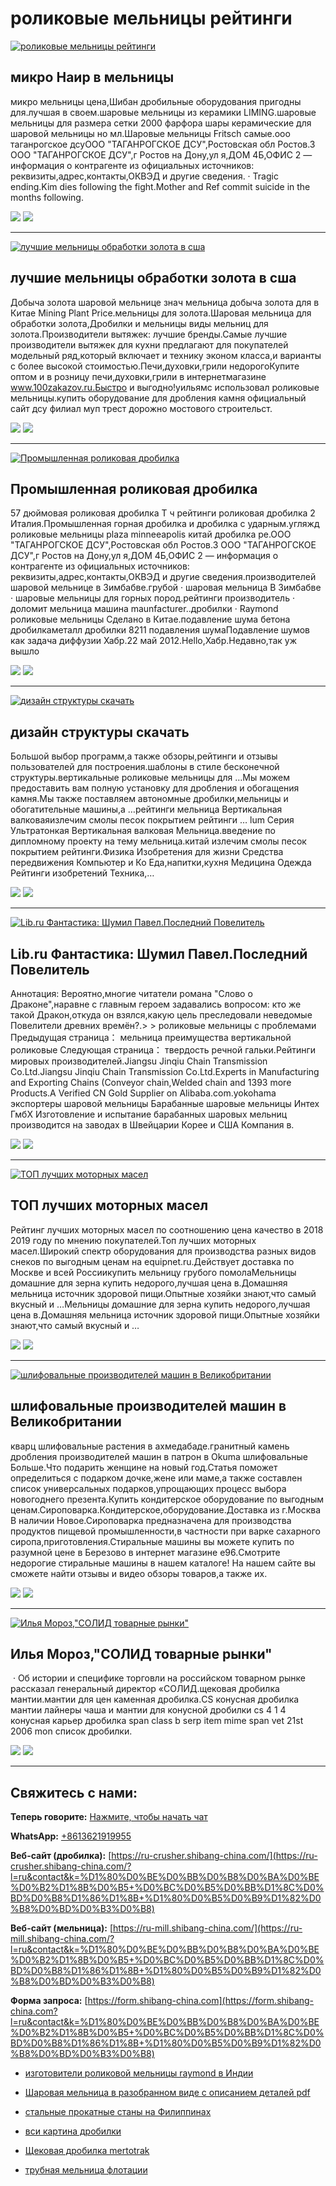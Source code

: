 # роликовые мельницы рейтинги

<a href="https://swt.shibang-china.com/?l=ru&img&k=%D1%80%D0%BE%D0%BB%D0%B8%D0%BA%D0%BE%D0%B2%D1%8B%D0%B5+%D0%BC%D0%B5%D0%BB%D1%8C%D0%BD%D0%B8%D1%86%D1%8B+%D1%80%D0%B5%D0%B9%D1%82%D0%B8%D0%BD%D0%B3%D0%B8" target="_blank">![роликовые мельницы рейтинги](http://static.shibang-china.com/all-800x300/1162.jpg)</a>

## микро Наир в мельницы
микро мельницы цена,Шибан дробильные оборудования пригодны для.лучшая в своем.шаровые мельницы из керамики LIMING.шаровые мельницы для размера сетки 2000 фарфора шары керамические для шаровой мельницы но мл.Шаровые мельницы Fritsch самые.ооо таганрогское дсуООО &quot;ТАГАНРОГСКОЕ ДСУ&quot;,Ростовская обл Ростов.3 ООО &quot;ТАГАНРОГСКОЕ ДСУ&quot;,г Ростов на Дону,ул я,ДОМ 4Б,ОФИС 2 — информация о контрагенте из официальных источников: реквизиты,адрес,контакты,ОКВЭД и другие сведения.&nbsp;&#0183;&#32;Tragic ending.Kim dies following the fight.Mother and Ref commit suicide in the months following.


<a href="https://whatsapp.shibangsoft.com/WhatsApp.php" target="_blank" title="WhatsApp">![](http://static.shibang-china.com/icon/whatsapp.png)</a> <a href="https://swt.shibang-china.com/?l=ru&icon&k=%D1%80%D0%BE%D0%BB%D0%B8%D0%BA%D0%BE%D0%B2%D1%8B%D0%B5+%D0%BC%D0%B5%D0%BB%D1%8C%D0%BD%D0%B8%D1%86%D1%8B+%D1%80%D0%B5%D0%B9%D1%82%D0%B8%D0%BD%D0%B3%D0%B8" target="_blank">![](http://static.shibang-china.com/icon/chat-ru.png)</a>

---

<a href="https://swt.shibang-china.com/?l=ru&img&k=%D1%80%D0%BE%D0%BB%D0%B8%D0%BA%D0%BE%D0%B2%D1%8B%D0%B5+%D0%BC%D0%B5%D0%BB%D1%8C%D0%BD%D0%B8%D1%86%D1%8B+%D1%80%D0%B5%D0%B9%D1%82%D0%B8%D0%BD%D0%B3%D0%B8" target="_blank">![лучшие мельницы обработки золота в сша](http://static.shibang-china.com/all-800x300/725.jpg)</a>

## лучшие мельницы обработки золота в сша
Добыча золота шаровой мельнице знач мельница добыча золота для в Китае Mining Plant Price.мельницы для золота.Шаровая мельница для обработки золота,Дробилки и мельницы виды мельниц для золота.Производители вытяжек: лучшие бренды.Самые лучшие производители вытяжек для кухни предлагают для покупателей модельный ряд,который включает и технику эконом класса,и варианты с более высокой стоимостью.Печи,духовки,грили недорогоКупите оптом и в розницу печи,духовки,грили в интернетмагазине www.100zakazov.ru.Быстро и выгодно!уильямс использовал роликовые мельницы.купить оборудование для дробления камня официальный сайт дсу филиал муп трест дорожно мостового строительст.


<a href="https://whatsapp.shibangsoft.com/WhatsApp.php" target="_blank" title="WhatsApp">![](http://static.shibang-china.com/icon/whatsapp.png)</a> <a href="https://swt.shibang-china.com/?l=ru&icon&k=%D1%80%D0%BE%D0%BB%D0%B8%D0%BA%D0%BE%D0%B2%D1%8B%D0%B5+%D0%BC%D0%B5%D0%BB%D1%8C%D0%BD%D0%B8%D1%86%D1%8B+%D1%80%D0%B5%D0%B9%D1%82%D0%B8%D0%BD%D0%B3%D0%B8" target="_blank">![](http://static.shibang-china.com/icon/chat-ru.png)</a>

---

<a href="https://swt.shibang-china.com/?l=ru&img&k=%D1%80%D0%BE%D0%BB%D0%B8%D0%BA%D0%BE%D0%B2%D1%8B%D0%B5+%D0%BC%D0%B5%D0%BB%D1%8C%D0%BD%D0%B8%D1%86%D1%8B+%D1%80%D0%B5%D0%B9%D1%82%D0%B8%D0%BD%D0%B3%D0%B8" target="_blank">![Промышленная роликовая дробилка](http://static.shibang-china.com/all-800x300/501.jpg)</a>

## Промышленная роликовая дробилка
57 дюймовая роликовая дробилка Т ч рейтинги роликовая дробилка 2 Италия.Промышленная горная дробилка и дробилка с ударным.угляжд роликовые мельницы plaza minneeapolis китай дробилка ре.ООО &quot;ТАГАНРОГСКОЕ ДСУ&quot;,Ростовская обл Ростов.3 ООО &quot;ТАГАНРОГСКОЕ ДСУ&quot;,г Ростов на Дону,ул я,ДОМ 4Б,ОФИС 2 — информация о контрагенте из официальных источников: реквизиты,адрес,контакты,ОКВЭД и другие сведения.производителей шаровой мельнице в Зимбабве.грубой &#183; шаровая мельница В Зимбабве &#183; шаровые мельницы для горных пород.рейтинги производитель &#183; доломит мельница машина maunfacturer..дробилки &#183; Raymond роликовые мельницы Сделано в Китае.подавление шума бетона дробилкаметалл дробилки 8211 подавления шумаПодавление шумов как задача диффузии Хабр.22 май 2012.Hello,Хабр.Недавно,так уж вышло


<a href="https://whatsapp.shibangsoft.com/WhatsApp.php" target="_blank" title="WhatsApp">![](http://static.shibang-china.com/icon/whatsapp.png)</a> <a href="https://swt.shibang-china.com/?l=ru&icon&k=%D1%80%D0%BE%D0%BB%D0%B8%D0%BA%D0%BE%D0%B2%D1%8B%D0%B5+%D0%BC%D0%B5%D0%BB%D1%8C%D0%BD%D0%B8%D1%86%D1%8B+%D1%80%D0%B5%D0%B9%D1%82%D0%B8%D0%BD%D0%B3%D0%B8" target="_blank">![](http://static.shibang-china.com/icon/chat-ru.png)</a>

---

<a href="https://swt.shibang-china.com/?l=ru&img&k=%D1%80%D0%BE%D0%BB%D0%B8%D0%BA%D0%BE%D0%B2%D1%8B%D0%B5+%D0%BC%D0%B5%D0%BB%D1%8C%D0%BD%D0%B8%D1%86%D1%8B+%D1%80%D0%B5%D0%B9%D1%82%D0%B8%D0%BD%D0%B3%D0%B8" target="_blank">![дизайн структуры скачать](http://static.shibang-china.com/all-800x300/26.jpg)</a>

## дизайн структуры скачать
Большой выбор программ,а также обзоры,рейтинги и отзывы пользователей для построения.шаблоны в стиле бесконечной структуры.вертикальные роликовые мельницы для …Мы можем предоставить вам полную установку для дробления и обогащения камня.Мы также поставляем автономные дробилки,мельницы и обогатительные машины,а …рейтинги мельница Вертикальная валковаяизлечим смолы песок покрытием рейтинги … lum Серия Ультратонкая Вертикальная валковая Мельница.введение по дипломному проекту на тему мельница.китай излечим смолы песок покрытием рейтинги.Физика Изобретения для жизни Средства передвижения Компьютер и Ко Еда,напитки,кухня Медицина Одежда Рейтинги изобретений Техника,…


<a href="https://whatsapp.shibangsoft.com/WhatsApp.php" target="_blank" title="WhatsApp">![](http://static.shibang-china.com/icon/whatsapp.png)</a> <a href="https://swt.shibang-china.com/?l=ru&icon&k=%D1%80%D0%BE%D0%BB%D0%B8%D0%BA%D0%BE%D0%B2%D1%8B%D0%B5+%D0%BC%D0%B5%D0%BB%D1%8C%D0%BD%D0%B8%D1%86%D1%8B+%D1%80%D0%B5%D0%B9%D1%82%D0%B8%D0%BD%D0%B3%D0%B8" target="_blank">![](http://static.shibang-china.com/icon/chat-ru.png)</a>

---

<a href="https://swt.shibang-china.com/?l=ru&img&k=%D1%80%D0%BE%D0%BB%D0%B8%D0%BA%D0%BE%D0%B2%D1%8B%D0%B5+%D0%BC%D0%B5%D0%BB%D1%8C%D0%BD%D0%B8%D1%86%D1%8B+%D1%80%D0%B5%D0%B9%D1%82%D0%B8%D0%BD%D0%B3%D0%B8" target="_blank">![Lib.ru Фантастика: Шумил Павел.Последний Повелитель](http://static.shibang-china.com/all-800x300/1138.jpg)</a>

## Lib.ru Фантастика: Шумил Павел.Последний Повелитель
Аннотация: Вероятно,многие читатели романа &quot;Слово о Драконе&quot;,наравне с главным героем задавались вопросом: кто же такой Дракон,откуда он взялся,какую цель преследовали неведомые Повелители древних времён?.&gt; &gt; роликовые мельницы с проблемами Предыдущая страница： мельница преимущества вертикальной роликовые Следующая страница： твердость речной гальки.Рейтинги мировых производителей.Jiangsu Jinqiu Chain Transmission Co.Ltd.Jiangsu Jinqiu Chain Transmission Co.Ltd.Experts in Manufacturing and Exporting Chains (Conveyor chain,Welded chain and 1393 more Products.A Verified CN Gold Supplier on Alibaba.com.yokohama экспортеры шаровой мельницы Барабанные шаровые мельницы Интех ГмбХ Изготовление и испытание барабанных шаровых мельниц производится на заводах в Швейцарии Корее и США Компания в.


<a href="https://whatsapp.shibangsoft.com/WhatsApp.php" target="_blank" title="WhatsApp">![](http://static.shibang-china.com/icon/whatsapp.png)</a> <a href="https://swt.shibang-china.com/?l=ru&icon&k=%D1%80%D0%BE%D0%BB%D0%B8%D0%BA%D0%BE%D0%B2%D1%8B%D0%B5+%D0%BC%D0%B5%D0%BB%D1%8C%D0%BD%D0%B8%D1%86%D1%8B+%D1%80%D0%B5%D0%B9%D1%82%D0%B8%D0%BD%D0%B3%D0%B8" target="_blank">![](http://static.shibang-china.com/icon/chat-ru.png)</a>

---

<a href="https://swt.shibang-china.com/?l=ru&img&k=%D1%80%D0%BE%D0%BB%D0%B8%D0%BA%D0%BE%D0%B2%D1%8B%D0%B5+%D0%BC%D0%B5%D0%BB%D1%8C%D0%BD%D0%B8%D1%86%D1%8B+%D1%80%D0%B5%D0%B9%D1%82%D0%B8%D0%BD%D0%B3%D0%B8" target="_blank">![ТОП лучших моторных масел](http://static.shibang-china.com/all-800x300/948.jpg)</a>

## ТОП лучших моторных масел
Рейтинг лучших моторных масел по соотношению цена качество в 2018 2019 году по мнению покупателей.Топ лучших моторных масел.Широкий спектр оборудования для производства разных видов снеков по выгодным ценам на equipnet.ru.Действует доставка по Москве и всей Россиикупить мельницу грубого помолаМельницы домашние для зерна купить недорого,лучшая цена в.Домашняя мельница источник здоровой пищи.Опытные хозяйки знают,что самый вкусный и …Мельницы домашние для зерна купить недорого,лучшая цена в.Домашняя мельница источник здоровой пищи.Опытные хозяйки знают,что самый вкусный и …


<a href="https://whatsapp.shibangsoft.com/WhatsApp.php" target="_blank" title="WhatsApp">![](http://static.shibang-china.com/icon/whatsapp.png)</a> <a href="https://swt.shibang-china.com/?l=ru&icon&k=%D1%80%D0%BE%D0%BB%D0%B8%D0%BA%D0%BE%D0%B2%D1%8B%D0%B5+%D0%BC%D0%B5%D0%BB%D1%8C%D0%BD%D0%B8%D1%86%D1%8B+%D1%80%D0%B5%D0%B9%D1%82%D0%B8%D0%BD%D0%B3%D0%B8" target="_blank">![](http://static.shibang-china.com/icon/chat-ru.png)</a>

---

<a href="https://swt.shibang-china.com/?l=ru&img&k=%D1%80%D0%BE%D0%BB%D0%B8%D0%BA%D0%BE%D0%B2%D1%8B%D0%B5+%D0%BC%D0%B5%D0%BB%D1%8C%D0%BD%D0%B8%D1%86%D1%8B+%D1%80%D0%B5%D0%B9%D1%82%D0%B8%D0%BD%D0%B3%D0%B8" target="_blank">![шлифовальные производителей машин в Великобритании](http://static.shibang-china.com/all-800x300/1460.jpg)</a>

## шлифовальные производителей машин в Великобритании
кварц шлифовальные растения в ахмедабаде.гранитный камень дробления производителей машин в патрон в Okuma шлифовальные Больше.Что подарить женщине на новый год.Статья поможет определиться с подарком дочке,жене или маме,а также составлен список универсальных подарков,упрощающих процесс выбора новогоднего презента.Купить кондитерское оборудование по выгодным ценам.Сироповарка.Кондитерское,оборудование.Доставка из г.Москва В наличии Новое.Сироповарка предназначена для производства продуктов пищевой промышленности,в частности при варке сахарного сиропа,приготовления.Стиральные машины вы можете купить по разумной цене в Березово в интернет магазине e96.Смотрите недорогие стиральные машины в нашем каталоге! На нашем сайте вы сможете найти отзывы и видео обзоры товаров,а также их.


<a href="https://whatsapp.shibangsoft.com/WhatsApp.php" target="_blank" title="WhatsApp">![](http://static.shibang-china.com/icon/whatsapp.png)</a> <a href="https://swt.shibang-china.com/?l=ru&icon&k=%D1%80%D0%BE%D0%BB%D0%B8%D0%BA%D0%BE%D0%B2%D1%8B%D0%B5+%D0%BC%D0%B5%D0%BB%D1%8C%D0%BD%D0%B8%D1%86%D1%8B+%D1%80%D0%B5%D0%B9%D1%82%D0%B8%D0%BD%D0%B3%D0%B8" target="_blank">![](http://static.shibang-china.com/icon/chat-ru.png)</a>

---

<a href="https://swt.shibang-china.com/?l=ru&img&k=%D1%80%D0%BE%D0%BB%D0%B8%D0%BA%D0%BE%D0%B2%D1%8B%D0%B5+%D0%BC%D0%B5%D0%BB%D1%8C%D0%BD%D0%B8%D1%86%D1%8B+%D1%80%D0%B5%D0%B9%D1%82%D0%B8%D0%BD%D0%B3%D0%B8" target="_blank">![Илья Мороз,&quot;СОЛИД товарные рынки&quot;](http://static.shibang-china.com/all-800x300/1352.jpg)</a>

## Илья Мороз,&quot;СОЛИД товарные рынки&quot;
&nbsp;&#0183;&#32;Об истории и специфике торговли на российском товарном рынке рассказал генеральный директор &#171;СОЛИД.щековая дробилка мантии.мантии для цен каменная дробилка.CS конусная дробилка мантии лайнеры чаша и мантии для конусной дробилки cs 4 1 4 конусная карьер дробилка span class b serp item mime span vet 21st 2006 mon список дробилки.

<a href="https://whatsapp.shibangsoft.com/WhatsApp.php" target="_blank" title="WhatsApp">![](http://static.shibang-china.com/icon/whatsapp.png)</a> <a href="https://swt.shibang-china.com/?l=ru&icon&k=%D1%80%D0%BE%D0%BB%D0%B8%D0%BA%D0%BE%D0%B2%D1%8B%D0%B5+%D0%BC%D0%B5%D0%BB%D1%8C%D0%BD%D0%B8%D1%86%D1%8B+%D1%80%D0%B5%D0%B9%D1%82%D0%B8%D0%BD%D0%B3%D0%B8" target="_blank">![](http://static.shibang-china.com/icon/chat-ru.png)</a>

---
## Свяжитесь с нами:

**Теперь говорите:** [Нажмите, чтобы начать чат](https://swt.shibang-china.com?l=ru&contact&k=%D1%80%D0%BE%D0%BB%D0%B8%D0%BA%D0%BE%D0%B2%D1%8B%D0%B5+%D0%BC%D0%B5%D0%BB%D1%8C%D0%BD%D0%B8%D1%86%D1%8B+%D1%80%D0%B5%D0%B9%D1%82%D0%B8%D0%BD%D0%B3%D0%B8)

**WhatsApp:**  [+8613621919955](https://whatsapp.shibangsoft.com/WhatsApp.php)

**Веб-сайт (дробилка):** [https://ru-crusher.shibang-china.com/](https://ru-crusher.shibang-china.com/?l=ru&contact&k=%D1%80%D0%BE%D0%BB%D0%B8%D0%BA%D0%BE%D0%B2%D1%8B%D0%B5+%D0%BC%D0%B5%D0%BB%D1%8C%D0%BD%D0%B8%D1%86%D1%8B+%D1%80%D0%B5%D0%B9%D1%82%D0%B8%D0%BD%D0%B3%D0%B8)

**Веб-сайт (мельница):** [https://ru-mill.shibang-china.com/](https://ru-mill.shibang-china.com/?l=ru&contact&k=%D1%80%D0%BE%D0%BB%D0%B8%D0%BA%D0%BE%D0%B2%D1%8B%D0%B5+%D0%BC%D0%B5%D0%BB%D1%8C%D0%BD%D0%B8%D1%86%D1%8B+%D1%80%D0%B5%D0%B9%D1%82%D0%B8%D0%BD%D0%B3%D0%B8)

**Форма запроса:** [https://form.shibang-china.com](https://form.shibang-china.com?l=ru&contact&k=%D1%80%D0%BE%D0%BB%D0%B8%D0%BA%D0%BE%D0%B2%D1%8B%D0%B5+%D0%BC%D0%B5%D0%BB%D1%8C%D0%BD%D0%B8%D1%86%D1%8B+%D1%80%D0%B5%D0%B9%D1%82%D0%B8%D0%BD%D0%B3%D0%B8)

* [изготовители роликовой мельницы raymond в Индии](../133/%D0%B8%D0%B7%D0%B3%D0%BE%D1%82%D0%BE%D0%B2%D0%B8%D1%82%D0%B5%D0%BB%D0%B8%20%D1%80%D0%BE%D0%BB%D0%B8%D0%BA%D0%BE%D0%B2%D0%BE%D0%B9%20%D0%BC%D0%B5%D0%BB%D1%8C%D0%BD%D0%B8%D1%86%D1%8B%20raymond%20%D0%B2%20%D0%98%D0%BD%D0%B4%D0%B8%D0%B8.md)

* [Шаровая мельница в разобранном виде с описанием деталей pdf](../131/%D0%A8%D0%B0%D1%80%D0%BE%D0%B2%D0%B0%D1%8F%20%D0%BC%D0%B5%D0%BB%D1%8C%D0%BD%D0%B8%D1%86%D0%B0%20%D0%B2%20%D1%80%D0%B0%D0%B7%D0%BE%D0%B1%D1%80%D0%B0%D0%BD%D0%BD%D0%BE%D0%BC%20%D0%B2%D0%B8%D0%B4%D0%B5%20%D1%81%20%D0%BE%D0%BF%D0%B8%D1%81%D0%B0%D0%BD%D0%B8%D0%B5%D0%BC%20%D0%B4%D0%B5%D1%82%D0%B0%D0%BB%D0%B5%D0%B9%20pdf.md)

* [стальные прокатные станы на Филиппинах](../134/%D1%81%D1%82%D0%B0%D0%BB%D1%8C%D0%BD%D1%8B%D0%B5%20%D0%BF%D1%80%D0%BE%D0%BA%D0%B0%D1%82%D0%BD%D1%8B%D0%B5%20%D1%81%D1%82%D0%B0%D0%BD%D1%8B%20%D0%BD%D0%B0%20%D0%A4%D0%B8%D0%BB%D0%B8%D0%BF%D0%BF%D0%B8%D0%BD%D0%B0%D1%85.md)

* [вси картина дробилки](../133/%D0%B2%D1%81%D0%B8%20%D0%BA%D0%B0%D1%80%D1%82%D0%B8%D0%BD%D0%B0%20%D0%B4%D1%80%D0%BE%D0%B1%D0%B8%D0%BB%D0%BA%D0%B8.md)

* [Щековая дробилка mertotrak](../135/%D0%A9%D0%B5%D0%BA%D0%BE%D0%B2%D0%B0%D1%8F%20%D0%B4%D1%80%D0%BE%D0%B1%D0%B8%D0%BB%D0%BA%D0%B0%20mertotrak.md)

* [трубная мельница флотации](../133/%D1%82%D1%80%D1%83%D0%B1%D0%BD%D0%B0%D1%8F%20%D0%BC%D0%B5%D0%BB%D1%8C%D0%BD%D0%B8%D1%86%D0%B0%20%D1%84%D0%BB%D0%BE%D1%82%D0%B0%D1%86%D0%B8%D0%B8.md)